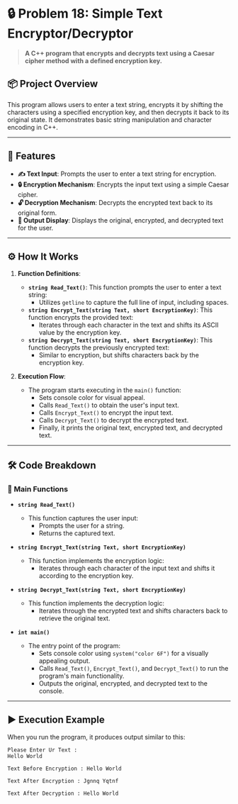 # 🔒 Problem 18: Simple Text Encryptor/Decryptor

> **A C++ program that encrypts and decrypts text using a Caesar cipher method with a defined encryption key.**

## 📦 Project Overview
This program allows users to enter a text string, encrypts it by shifting the characters using a specified encryption key, and then decrypts it back to its original state. It demonstrates basic string manipulation and character encoding in C++.

---

## 🌟 Features
- **✍️ Text Input**: Prompts the user to enter a text string for encryption.
- **🔒 Encryption Mechanism**: Encrypts the input text using a simple Caesar cipher.
- **🔓 Decryption Mechanism**: Decrypts the encrypted text back to its original form.
- **📜 Output Display**: Displays the original, encrypted, and decrypted text for the user.

---

## ⚙️ How It Works
1. **Function Definitions**:
   - **`string Read_Text()`**: This function prompts the user to enter a text string:
     - Utilizes `getline` to capture the full line of input, including spaces.
   - **`string Encrypt_Text(string Text, short EncryptionKey)`**: This function encrypts the provided text:
     - Iterates through each character in the text and shifts its ASCII value by the encryption key.
   - **`string Decrypt_Text(string Text, short EncryptionKey)`**: This function decrypts the previously encrypted text:
     - Similar to encryption, but shifts characters back by the encryption key.

2. **Execution Flow**:
   - The program starts executing in the `main()` function:
     - Sets console color for visual appeal.
     - Calls `Read_Text()` to obtain the user's input text.
     - Calls `Encrypt_Text()` to encrypt the input text.
     - Calls `Decrypt_Text()` to decrypt the encrypted text.
     - Finally, it prints the original text, encrypted text, and decrypted text.

---

## 🛠️ Code Breakdown
### 🔹 Main Functions
- **`string Read_Text()`**
  - This function captures the user input:
    - Prompts the user for a string.
    - Returns the captured text.

- **`string Encrypt_Text(string Text, short EncryptionKey)`**
  - This function implements the encryption logic:
    - Iterates through each character of the input text and shifts it according to the encryption key.

- **`string Decrypt_Text(string Text, short EncryptionKey)`**
  - This function implements the decryption logic:
    - Iterates through the encrypted text and shifts characters back to retrieve the original text.

- **`int main()`**
  - The entry point of the program:
    - Sets console color using `system("color 6F")` for a visually appealing output.
    - Calls `Read_Text()`, `Encrypt_Text()`, and `Decrypt_Text()` to run the program's main functionality.
    - Outputs the original, encrypted, and decrypted text to the console.

---

## ▶️ Execution Example
When you run the program, it produces output similar to this:

```plaintext
Please Enter Ur Text : 
Hello World

Text Before Encryption : Hello World

Text After Encryption : Jgnnq Yqtnf

Text After Decryption : Hello World
